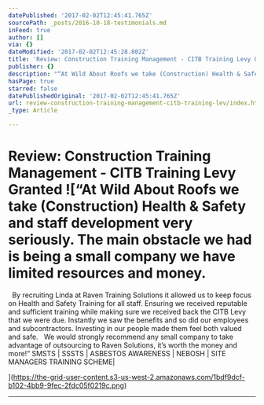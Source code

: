 ```yaml
---
datePublished: '2017-02-02T12:45:41.765Z'
sourcePath: _posts/2016-10-18-testimonials.md
inFeed: true
author: []
via: {}
dateModified: '2017-02-02T12:45:28.802Z'
title: 'Review: Construction Training Management - CITB Training Levy Granted '
publisher: {}
description: "“At Wild About Roofs we take (Construction) Health & Safety and staff development very seriously. The main obstacle we had is being a small company we have limited resources and money.\n\_\nBy recruiting Linda at Raven Training Solutions it allowed us to keep focus on Health and Safety Training for all staff. Ensuring we received reputable and sufficient training while making sure we received back the CITB Levy that we were due. Instantly we saw the benefits and so did our employees and subcontractors. Investing in our people made them feel both valued and safe.\n\_\nWe would strongly recommend any small company to take advantage of outsourcing to Raven Solutions, it’s worth the money and more!”\nSMSTS | SSSTS | ASBESTOS AWARENESS | NEBOSH | SITE MANAGERS TRAINING SCHEME|\n\n \n"
hasPage: true
starred: false
datePublishedOriginal: '2017-02-02T12:45:41.765Z'
url: review-construction-training-management-citb-training-lev/index.html
_type: Article

---
```

# Review: Construction Training Management - CITB Training Levy Granted ![“At Wild About Roofs we take (Construction) Health & Safety and staff development very seriously. The main obstacle we had is being a small company we have limited resources and money.
 
By recruiting Linda at Raven Training Solutions it allowed us to keep focus on Health and Safety Training for all staff. Ensuring we received reputable and sufficient training while making sure we received back the CITB Levy that we were due. Instantly we saw the benefits and so did our employees and subcontractors. Investing in our people made them feel both valued and safe.
 
We would strongly recommend any small company to take advantage of outsourcing to Raven Solutions, it’s worth the money and more!”
SMSTS | SSSTS | ASBESTOS AWARENESS | NEBOSH | SITE MANAGERS TRAINING SCHEME|

 
](https://the-grid-user-content.s3-us-west-2.amazonaws.com/1bdf9dcf-b102-4bb9-9fec-2fdc05f0219c.png)

---